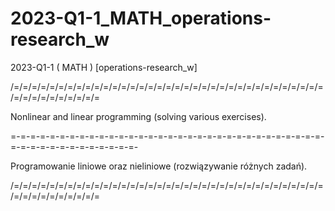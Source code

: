 # 2023-Q1-1_MATH_operations-research_w

2023-Q1-1 ( MATH ) [operations-research_w]

/=/=/=/=/=/=/=/=/=/=/=/=/=/=/=/=/=/=/=/=/=/=/=/=/=/=/=/=/=/=/=/=/=/=/=/=/=/=/=/=/=/=/=/=/=

Nonlinear and linear programming (solving various exercises).

=-=-=-=-=-=-=-=-=-=-=-=-=-=-=-=-=-=-=-=-=-=-=-=-=-=-=-=-=-=-=-=-=-=-=-=-=-=-=-=-=-=-=-=-=-

Programowanie liniowe oraz nieliniowe (rozwiązywanie różnych zadań).

/=/=/=/=/=/=/=/=/=/=/=/=/=/=/=/=/=/=/=/=/=/=/=/=/=/=/=/=/=/=/=/=/=/=/=/=/=/=/=/=/=/=/=/=/=
